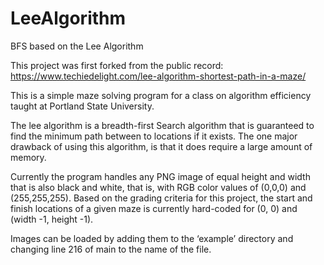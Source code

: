 # LeeAlgorithm
BFS based on the Lee Algorithm

This project was first forked from the public record:
https://www.techiedelight.com/lee-algorithm-shortest-path-in-a-maze/

This is a simple maze solving program for a class on algorithm efficiency taught at Portland State University.

The lee algorithm is a breadth-first Search algorithm that is guaranteed to find the minimum path between to locations if it exists. The one major drawback of using this algorithm, is that it does require a large amount of memory.

Currently the program handles any PNG image of equal height and width that is also black and white, that is, with RGB color values of (0,0,0) and (255,255,255). Based on the grading criteria for this project, the start and finish locations of a given maze is currently hard-coded for (0, 0) and (width -1, height -1).

Images can be loaded by adding them to the ‘example’ directory and changing line 216 of main to the name of the file.
